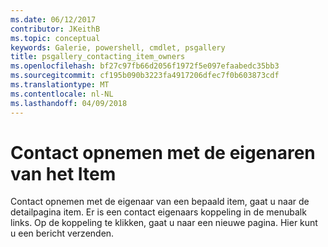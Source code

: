 ```yaml
---
ms.date: 06/12/2017
contributor: JKeithB
ms.topic: conceptual
keywords: Galerie, powershell, cmdlet, psgallery
title: psgallery_contacting_item_owners
ms.openlocfilehash: bf27c97fb66d2056f1972f5e097efaabedc35bb3
ms.sourcegitcommit: cf195b090b3223fa4917206dfec7f0b603873cdf
ms.translationtype: MT
ms.contentlocale: nl-NL
ms.lasthandoff: 04/09/2018
---
```

# <a name="contacting-item-owners"></a>Contact opnemen met de eigenaren van het Item

Contact opnemen met de eigenaar van een bepaald item, gaat u naar de detailpagina item.
Er is een contact eigenaars koppeling in de menubalk links.
Op de koppeling te klikken, gaat u naar een nieuwe pagina.
Hier kunt u een bericht verzenden.